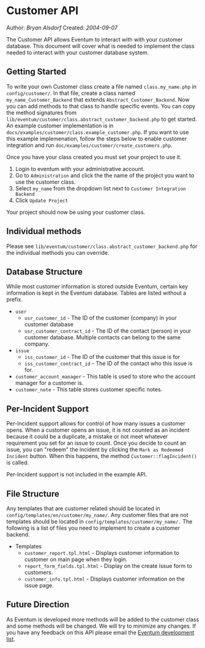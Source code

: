 Customer API
============

Author: *Bryan Alsdorf*
Created: *2004-09-07*

The Customer API allows Eventum to interact with with your customer database.
This document will cover what is needed to implement the class needed to
interact with your customer database system.

Getting Started
---------------

To write your own Customer class create a file named `class.my_name.php` in
`config/customer/`. In that file, create a class named
`my_name_Customer_Backend` that extends `Abstract_Customer_Backend`. Now you
can add methods to that class to handle specific events. You can copy the
method signatures from
`lib/eventum/customer/class.abstract_customer_backend.php` to get started.  An
example customer implementation is in
`docs/examples/customer/class.example_customer.php`. If you want to use this
example implemenation, follow the steps below to enable customer integration
and run `doc/examples/customer/create_customers.php`.

Once you have your class created you must set your project to use it.

 1. Login to eventum with your administrative account.
 2. Go to `Administration` and click the the name of the project you want to use the customer class.
 3. Select `my_name` from the dropdown list next to `Customer Integration Backend`
 4. Click `Update Project`

Your project should now be using your customer class.

Individual methods
------------------

Please see `lib/eventum/customer/class.abstract_customer_backend.php` for the
individual methods you can override.

Database Structure
------------------

While most customer information is stored outside Eventum, certain key
information is kept in the Eventum database. Tables are listed without a
prefix.

 - `user`
	 - `usr_customer_id` - The ID of the customer (company) in your customer database
	 - `usr_customer_contract_id` - The ID of the contact (person) in your customer database. Multiple contacts can belong to the same company.
 - `issue`
	 - `iss_customer_id` - The ID of the customer that this issue is for
	 - `iss_customer_contract_id` - The ID of the contact who this issue is for.
 - `customer_account_manager` - This table is used to store who the account manager for a customer is.
 - `customer_note` - This table stores customer specific notes.

Per-Incident Support
--------------------

Per-Incident support allows for control of how many issues a customer opens.
When a customer opens an issue, it is not counted as an incident because it
could be a duplicate, a mistake or not meet whatever requirement you set for an
issue to count. Once you decide to count an issue, you can "redeem" the
incident by clicking the `Mark as Redeemed Incident` button. When this happens,
the method `Customer::flagIncident()` is called.

Per-Incident support is not included in the example API.

File Structure
--------------

Any templates that are customer related should be located in
`config/templates/en/customer/my_name/`. Any customer files that are not
templates should be located in `config/templates/customer/my_name/.` The
following is a list of files you need to implement to create a customer
backend.

 - Templates
	 - `customer_report.tpl.html` - Displays customer information to customer on main page when they login.
	 - `report_form_fields.tpl.html` - Display on the create issue form to customers.
	 - `customer_info.tpl.html` - Displays customer information on the issue page.

Future Direction
----------------

As Eventum is developed more methods will be added to the customer class and
some methods will be changed. We will try to minimize any changes. If you have
any feedback on this API please email the [Eventum development
list](mailto:eventum-devel@lists.mysql.com).

